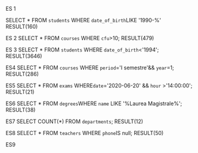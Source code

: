 ES 1

SELECT \* FROM `students` WHERE `date_of_birth`LIKE '1990-%' RESULT(160)

ES 2
SELECT \* FROM `courses` WHERE `cfu`>10; RESULT(479)

ES 3
SELECT \* FROM `students` WHERE `date_of_birth`<'1994'; RESULT(3646)

ES4
SELECT \* FROM `courses` WHERE `period`='I semestre'&& `year`=1; RESULT(286)

ES5
SELECT \* FROM `exams` WHERE`date`='2020-06-20' && `hour` >'14:00:00'; RESULT(21)

ES6
SELECT \* FROM `degrees`WHERE `name` LIKE '%Laurea Magistrale%'; RESULT(38)

ES7
SELECT COUNT(\*) FROM `departments`; RESULT(12)

ES8
SELECT \* FROM `teachers` WHERE `phone`IS null; RESULT(50)

ES9
